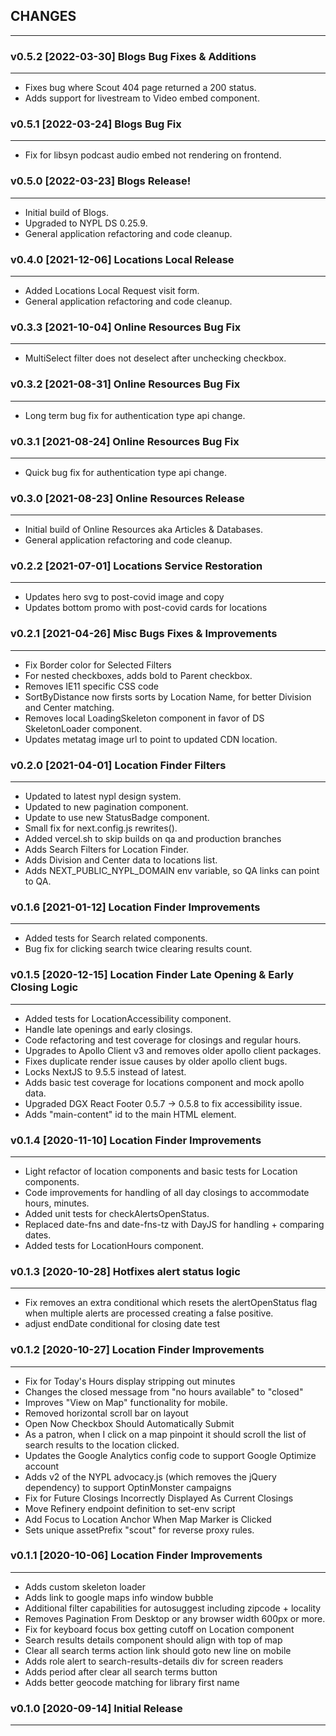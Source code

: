 ## CHANGES

---

### v0.5.2 [2022-03-30] Blogs Bug Fixes & Additions

---

- Fixes bug where Scout 404 page returned a 200 status.
- Adds support for livestream to Video embed component.

### v0.5.1 [2022-03-24] Blogs Bug Fix

---

- Fix for libsyn podcast audio embed not rendering on frontend.

### v0.5.0 [2022-03-23] Blogs Release!

---

- Initial build of Blogs.
- Upgraded to NYPL DS 0.25.9.
- General application refactoring and code cleanup.

### v0.4.0 [2021-12-06] Locations Local Release

---

- Added Locations Local Request visit form.
- General application refactoring and code cleanup.

### v0.3.3 [2021-10-04] Online Resources Bug Fix

---

- MultiSelect filter does not deselect after unchecking checkbox.

### v0.3.2 [2021-08-31] Online Resources Bug Fix

---

- Long term bug fix for authentication type api change.

### v0.3.1 [2021-08-24] Online Resources Bug Fix

---

- Quick bug fix for authentication type api change.

### v0.3.0 [2021-08-23] Online Resources Release

---

- Initial build of Online Resources aka Articles & Databases.
- General application refactoring and code cleanup.

### v0.2.2 [2021-07-01] Locations Service Restoration

---

- Updates hero svg to post-covid image and copy
- Updates bottom promo with post-covid cards for locations

### v0.2.1 [2021-04-26] Misc Bugs Fixes & Improvements

---

- Fix Border color for Selected Filters
- For nested checkboxes, adds bold to Parent checkbox.
- Removes IE11 specific CSS code
- SortByDistance now firsts sorts by Location Name, for better Division and Center matching.
- Removes local LoadingSkeleton component in favor of DS SkeletonLoader component.
- Updates metatag image url to point to updated CDN location.

### v0.2.0 [2021-04-01] Location Finder Filters

---

- Updated to latest nypl design system.
- Updated to new pagination component.
- Update to use new StatusBadge component.
- Small fix for next.config.js rewrites().
- Added vercel.sh to skip builds on qa and production branches
- Adds Search Filters for Location Finder.
- Adds Division and Center data to locations list.
- Adds NEXT_PUBLIC_NYPL_DOMAIN env variable, so QA links can point to QA.

### v0.1.6 [2021-01-12] Location Finder Improvements

---

- Added tests for Search related components.
- Bug fix for clicking search twice clearing results count.

### v0.1.5 [2020-12-15] Location Finder Late Opening & Early Closing Logic

---

- Added tests for LocationAccessibility component.
- Handle late openings and early closings.
- Code refactoring and test coverage for closings and regular hours.
- Upgrades to Apollo Client v3 and removes older apollo client packages.
- Fixes duplicate render issue causes by older apollo client bugs.
- Locks NextJS to 9.5.5 instead of latest.
- Adds basic test coverage for locations component and mock apollo data.
- Upgraded DGX React Footer 0.5.7 -> 0.5.8 to fix accessibility issue.
- Adds "main-content" id to the main HTML element.

### v0.1.4 [2020-11-10] Location Finder Improvements

---

- Light refactor of location components and basic tests for Location components.
- Code improvements for handling of all day closings to accommodate hours, minutes.
- Added unit tests for checkAlertsOpenStatus.
- Replaced date-fns and date-fns-tz with DayJS for handling + comparing dates.
- Added tests for LocationHours component.

### v0.1.3 [2020-10-28] Hotfixes alert status logic

---

- Fix removes an extra conditional which resets the alertOpenStatus flag when multiple alerts are processed creating a false positive.
- adjust endDate conditional for closing date test

### v0.1.2 [2020-10-27] Location Finder Improvements

---

- Fix for Today's Hours display stripping out minutes
- Changes the closed message from "no hours available" to "closed"
- Improves "View on Map" functionality for mobile.
- Removed horizontal scroll bar on layout
- Open Now Checkbox Should Automatically Submit
- As a patron, when I click on a map pinpoint it should scroll the list of search results to the location clicked.
- Updates the Google Analytics config code to support Google Optimize account
- Adds v2 of the NYPL advocacy.js (which removes the jQuery dependency) to support OptinMonster campaigns
- Fix for Future Closings Incorrectly Displayed As Current Closings
- Move Refinery endpoint definition to set-env script
- Add Focus to Location Anchor When Map Marker is Clicked
- Sets unique assetPrefix "scout" for reverse proxy rules.

### v0.1.1 [2020-10-06] Location Finder Improvements

---

- Adds custom skeleton loader
- Adds link to google maps info window bubble
- Additional filter capabilities for autosuggest including zipcode + locality
- Removes Pagination From Desktop or any browser width 600px or more.
- Fix for keyboard focus box getting cutoff on Location component
- Search results details component should align with top of map
- Clear all search terms action link should goto new line on mobile
- Adds role alert to search-results-details div for screen readers
- Adds period after clear all search terms button
- Adds better geocode matching for library first name

### v0.1.0 [2020-09-14] Initial Release

---
